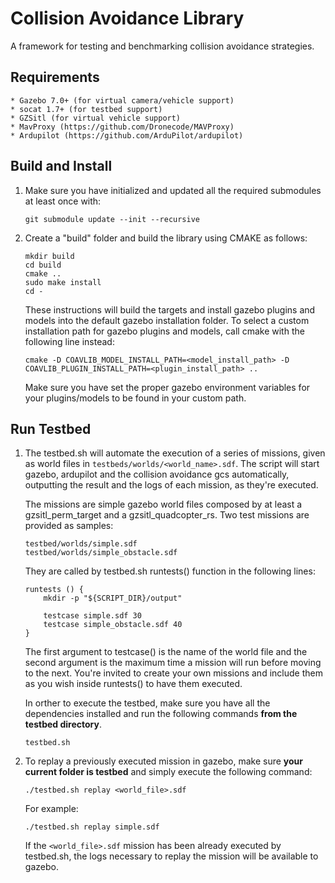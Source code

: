 # Collision Avoidance Library #

A framework for testing and benchmarking collision avoidance strategies.

## Requirements ##
    * Gazebo 7.0+ (for virtual camera/vehicle support)
    * socat 1.7+ (for testbed support)
    * GZSitl (for virtual vehicle support)
    * MavProxy (https://github.com/Dronecode/MAVProxy)
    * Ardupilot (https://github.com/ArduPilot/ardupilot)

## Build and Install ##

1. Make sure you have initialized and updated all the required submodules at
least once with:

    ```
    git submodule update --init --recursive
    ```

2. Create a "build" folder and build the library using CMAKE as follows:

    ```
    mkdir build
    cd build
    cmake ..
    sudo make install
    cd -
    ```

    These instructions will build the targets and install gazebo plugins and
    models into the default gazebo installation folder. To select a custom
    installation path for gazebo plugins and models, call cmake with the
    following line instead:

    ```
    cmake -D COAVLIB_MODEL_INSTALL_PATH=<model_install_path> -D COAVLIB_PLUGIN_INSTALL_PATH=<plugin_install_path> ..
    ```

    Make sure you have set the proper gazebo environment variables for your
    plugins/models to be found in your custom path.

## Run Testbed ##

1. The testbed.sh will automate the execution of a series of missions, given as
world files in `testbeds/worlds/<world_name>.sdf`. The script will start gazebo,
ardupilot and the collision avoidance gcs automatically, outputting the result
and the logs of each mission, as they're executed.

    The missions are simple gazebo world files composed by at least a
    gzsitl_perm_target and a gzsitl_quadcopter_rs. Two test missions are
    provided as samples:

    ```
    testbed/worlds/simple.sdf
    testbed/worlds/simple_obstacle.sdf
    ```

    They are called by testbed.sh runtests() function in the following lines:

    ```
    runtests () {
        mkdir -p "${SCRIPT_DIR}/output"

        testcase simple.sdf 30
        testcase simple_obstacle.sdf 40
    }
    ```

    The first argument to testcase() is the name of the world file and the
    second argument is the maximum time a mission will run before moving to the
    next. You're invited to create your own missions and include them as you
    wish inside runtests() to have them executed.

    In orther to execute the testbed, make sure you have all the dependencies
    installed and run the following commands **from the testbed directory**.

    ```
    testbed.sh
    ```

2. To replay a previously executed mission in gazebo, make sure **your current
folder is testbed** and simply execute the following command:

    ```
    ./testbed.sh replay <world_file>.sdf
    ```

    For example:

    ```
    ./testbed.sh replay simple.sdf
    ```

    If the `<world_file>.sdf` mission has been already executed by testbed.sh,
    the logs necessary to replay the mission will be available to gazebo.

